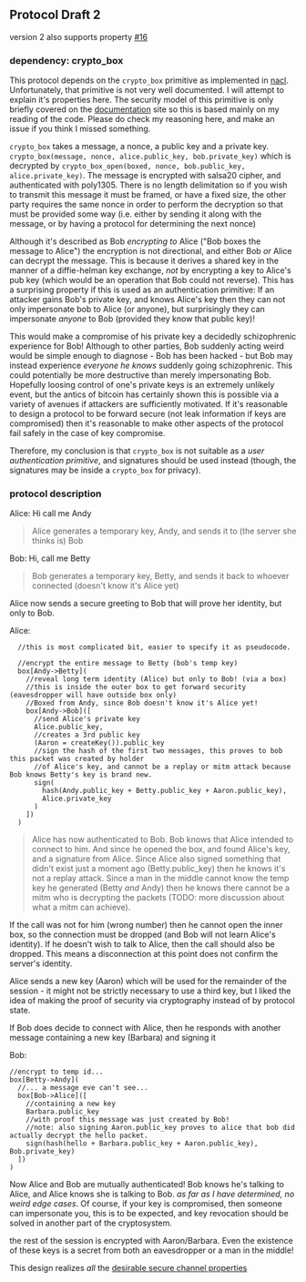 ## Protocol Draft 2

version 2 also supports property [#16](./properties.md#16-mitmwrong-number-cannot-learn-or-confirm-keys)

### dependency: crypto_box

This protocol depends on the `crypto_box` primitive as implemented in [nacl](http://nacl.cr.yp.to/box.html).
Unfortunately, that primitive is not very well documented. I will attempt to explain it's properties here. The security model of this primitive is only briefly covered on the [documentation](http://nacl.cr.yp.to/box.html) site so this is based mainly on my reading of the code. Please do check my reasoning here, and make an issue if you think I missed something.

`crypto_box` takes a message, a nonce, a public key and a private key.
`crypto_box(message, nonce, alice.public_key, bob.private_key)` which is decrypted by
`crypto_box_open(boxed, nonce, bob.public_key, alice.private_key)`.
The message is encrypted with salsa20 cipher, and authenticated with poly1305. There is no length delimitation so if you wish to transmit this message it must be framed, or have a fixed size, the other party requires the same nonce in order to perform the decryption so that must be provided some way (i.e. either by sending it along with the message, or by having a protocol for determining the next nonce)

Although it's described as Bob _encrypting to_ Alice ("Bob boxes the message to Alice") the encryption is not directional, and either Bob _or_ Alice can decrypt the message. This is because it derives a shared key in the manner of a diffie-helman key exchange, _not_ by encrypting a key to Alice's pub key (which would be an operation that Bob could not reverse). This has a surprising property if this is used as an authentication primitive: If an attacker gains Bob's private key, and knows Alice's key then they can not only impersonate bob to Alice (or anyone), but surprisingly they can impersonate _anyone_ to Bob (provided they know that public key)! 

This would make a compromise of his private key a decidedly schizophrenic experience for Bob! Although to other parties, Bob suddenly acting weird would be simple enough to diagnose - Bob has been hacked - but Bob may instead experience _everyone he knows_ suddenly going schizophrenic. This could potentially be more destructive than merely impersonating Bob. Hopefully loosing control of one's private keys is an extremely unlikely event, but the antics of bitcoin has certainly shown this is possible via a variety of avenues if attackers are sufficiently motivated. If it's reasonable to design a protocol to be forward secure (not leak information if keys are compromised) then it's reasonable to make other aspects of the protocol fail safely in the case of key compromise.

Therefore, my conclusion is that `crypto_box` is not suitable as a _user authentication primitive_, and signatures should be used instead (though, the signatures may be inside a `crypto_box` for privacy). 

### protocol description

Alice: Hi call me Andy
> Alice generates a temporary key, Andy, and sends it to (the server she thinks is) Bob

Bob: Hi, call me Betty
> Bob generates a temporary key, Betty, and sends it back to whoever connected (doesn't know it's Alice yet)

Alice now sends a secure greeting to Bob that will prove her identity, but only to Bob.

Alice:
```
  //this is most complicated bit, easier to specify it as pseudocode.

  //encrypt the entire message to Betty (bob's temp key)
  box[Andy->Betty](
    //reveal long term identity (Alice) but only to Bob! (via a box)
    //this is inside the outer box to get forward security (eavesdropper will have outside box only)
    //Boxed from Andy, since Bob doesn't know it's Alice yet!
    box[Andy->Bob]([
      //send Alice's private key
      Alice.public_key,
      //creates a 3rd public key
      (Aaron = createKey()).public_key
      //sign the hash of the first two messages, this proves to bob this packet was created by holder
      //of Alice's key, and cannot be a replay or mitm attack because Bob knows Betty's key is brand new.
      sign(
        hash(Andy.public_key + Betty.public_key + Aaron.public_key),
        Alice.private_key
      )
    ])
  )
```

> Alice has now authenticated to Bob. Bob knows that Alice intended to connect to him. And since he opened the box, and found Alice's key, and a signature from Alice. Since Alice also signed something that didn't exist just a moment ago (Betty.public_key) then he knows it's not a replay attack. Since a man in the middle cannot know the temp key he generated (Betty _and_ Andy) then he knows there cannot be a mitm who is decrypting the packets (TODO: more discussion about what a mitm can achieve).

If the call was not for him (wrong number) then he cannot open the inner box, so the connection must be dropped (and Bob will not learn Alice's identity). If he doesn't wish to talk to Alice, then the call should also be dropped. This means a disconnection at this point does not confirm the server's identity. 

Alice sends a new key (Aaron) which will be used for the remainder of the session - it might not be strictly necessary to use a third key, but I liked the idea of making the proof of security via cryptography instead of by protocol state.

If Bob does decide to connect with Alice, then he responds with another message containing a new key (Barbara) and signing it

Bob: 

```
//encrypt to temp id...
box[Betty->Andy](
  //... a message eve can't see...
  box[Bob->Alice]([
    //containing a new key
    Barbara.public_key
    //with proof this message was just created by Bob!
    //note: also signing Aaron.public_key proves to alice that bob did actually decrypt the hello packet.
    sign(hash(hello + Barbara.public_key + Aaron.public_key), Bob.private_key)
  ])
)
```

Now Alice and Bob are mutually authenticated! Bob knows he's talking to Alice, and Alice knows she is talking to Bob. _as far as I have determined, no weird edge cases_. Of course, if your key is compromised, then someone can impersonate you, this is to be expected, and key revocation should be solved in another part of the cryptosystem.

the rest of the session is encrypted with Aaron/Barbara. Even the existence of these keys is a secret from both an eavesdropper or a man in the middle!

This design realizes _all_ the [desirable secure channel properties](https://github.com/ssbc/scuttlebot/wiki/desirable-properties-for-a-secure-channel)


